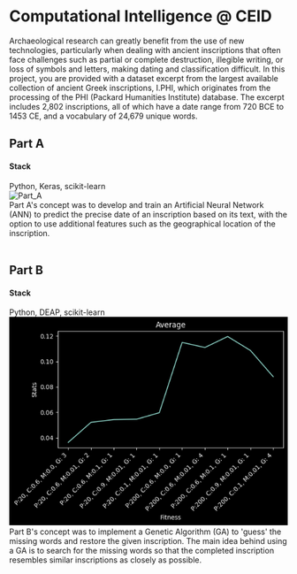 # Computational Intelligence @ CEID 


Archaeological research can greatly benefit from the use of new technologies, particularly when dealing with ancient inscriptions that often face challenges such as partial or complete destruction, illegible writing, or loss of symbols and letters, making dating and classification difficult. In this project, you are provided with a dataset excerpt from the largest available collection of ancient Greek inscriptions, I.PHI, which originates from the processing of the PHI (Packard Humanities Institute) database. The excerpt includes 2,802 inscriptions, all of which have a date range from 720 BCE to 1453 CE, and a vocabulary of 24,679 unique words. <br/>

## Part A
#### Stack
Python, Keras, scikit-learn <br/>
![Part_A](Part%20A/Plots/Α3.png)<br/>
Part A's concept was to develop and train an Artificial Neural Network (ANN) to predict the precise date of an inscription based on its text, with the option to use additional features such as the geographical location of the inscription.
<br/><br/>

## Part B
#### Stack
Python, DEAP, scikit-learn <br/>
![Part_B](Part%20B/Average%20Fitness.png)<br/>
Part B's concept was to implement a Genetic Algorithm (GA) to 'guess' the missing words and restore the given inscription. The main idea behind using a GA is to search for the missing words so that the completed inscription resembles similar inscriptions as closely as possible.
